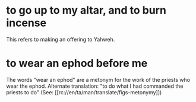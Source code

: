 # to go up to my altar, and to burn incense

This refers to making an offering to Yahweh.

# to wear an ephod before me

The words "wear an ephod" are a metonym for the work of the priests who wear the ephod. Alternate translation: "to do what I had commanded the priests to do" (See: [[rc://en/ta/man/translate/figs-metonymy]])

